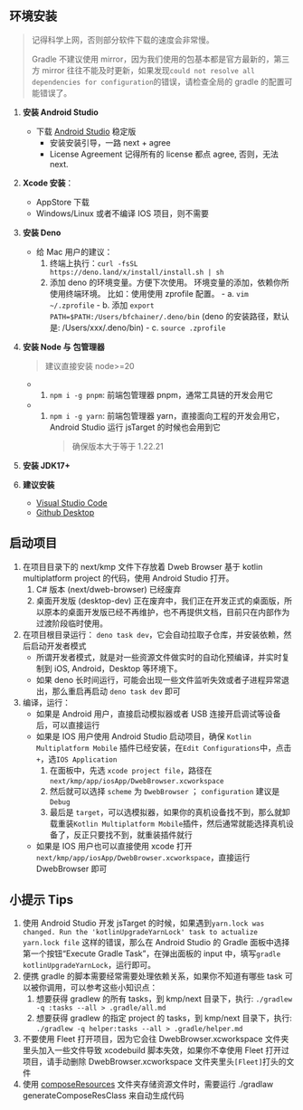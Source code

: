 ## 环境安装

> 记得科学上网，否则部分软件下载的速度会非常慢。
>
> Gradle 不建议使用 mirror，因为我们使用的包基本都是官方最新的，第三方 mirror 往往不能及时更新，如果发现`could not resolve all dependencies for configuration`的错误，请检查全局的 gradle 的配置可能错误了。

1.  **安装 Android Studio**

    - 下载 [Android Studio](https://developer.android.com/studio/) 稳定版
      - 安装安装引导，一路 next + agree
      - License Agreement 记得所有的 license 都点 agree, 否则，无法 next.

1.  **Xcode 安装**：

    - AppStore 下载
    - Windows/Linux 或者不编译 IOS 项目，则不需要

1.  **安装 Deno**

    - 给 Mac 用户的建议：
      1. 终端上执行：`curl -fsSL https://deno.land/x/install/install.sh | sh`
      1. 添加 deno 的环境变量。方便下次使用。 环境变量的添加，依赖你所使用终端环境。 比如：使用使用 zprofile 配置。 - a. `vim ~/.zprofile` - b. 添加 `export PATH=$PATH:/Users/bfchainer/.deno/bin` (deno 的安装路径，默认是: /Users/xxx/.deno/bin) - c. `source .zprofile`

1.  **安装 Node 与 包管理器**

    > 建议直接安装 node>=20

    - 1. `npm i -g pnpm`: 前端包管理器 pnpm，通常工具链的开发会用它
    - 1. `npm i -g yarn`: 前端包管理器 yarn，直接面向工程的开发会用它，Android Studio 运行 jsTarget 的时候也会用到它
         > 确保版本大于等于 1.22.21

1.  **安装 JDK17+**

1.  **建议安装**
    - [Visual Studio Code](https://code.visualstudio.com/download)
    - [Github Desktop](https://desktop.github.com/)

## 启动项目

1. 在项目目录下的 next/kmp 文件下存放着 Dweb Browser 基于 kotlin multiplatform project 的代码，使用 Android Studio 打开。
   1. C# 版本 (next/dweb-browser) 已经废弃
   1. 桌面开发版 (desktop-dev) 正在废弃中，我们正在开发正式的桌面版，所以原本的桌面开发版已经不再维护，也不再提供文档，目前只在内部作为过渡阶段临时使用。
1. 在项目根目录运行： `deno task dev`，它会自动拉取子仓库，并安装依赖，然后启动开发者模式
   - 所谓开发者模式，就是对一些资源文件做实时的自动化预编译，并实时复制到 iOS, Android，Desktop 等环境下。
   - 如果 deno 长时间运行，可能会出现一些文件监听失效或者子进程异常退出，那么重启再启动 `deno task dev` 即可
1. 编译，运行：
   - 如果是 Android 用户，直接启动模拟器或者 USB 连接开启调试等设备后，可以直接运行
   - 如果是 IOS 用户使用 Android Studio 启动项目，确保 `Kotlin Multiplatform Mobile` 插件已经安装，在`Edit Configurations`中，点击`+`，选`IOS Application`
     1. 在面板中，先选 `xcode project file`，路径在 `next/kmp/app/iosApp/DwebBrowser.xcworkspace`
     1. 然后就可以选择 `scheme` 为 `DwebBrowser` ； `configuration` 建议是 `Debug`
     1. 最后是 `target`，可以选模拟器，如果你的真机设备找不到，那么就卸载重装`Kotlin Multiplatform Mobile`插件，然后通常就能选择真机设备了，反正只要找不到，就重装插件就行
   - 如果是 IOS 用户也可以直接使用 xcode 打开`next/kmp/app/iosApp/DwebBrowser.xcworkspace`，直接运行 DwebBrowser 即可

## 小提示 Tips

1. 使用 Android Studio 开发 jsTarget 的时候，如果遇到`yarn.lock was changed. Run the 'kotlinUpgradeYarnLock' task to actualize yarn.lock file` 这样的错误，那么在 Android Studio 的 Gradle 面板中选择第一个按钮“Execute Gradle Task”，在弹出面板的 input 中，填写`gradle kotlinUpgradeYarnLock`，运行即可。
1. 便携 gradle 的脚本需要经常需要处理依赖关系，如果你不知道有哪些 task 可以被你调用，可以参考这些小知识点：
   1. 想要获得 gradlew 的所有 tasks，到 kmp/next 目录下，执行: `./gradlew -q :tasks --all > .gradle/all.md`
   1. 想要获得 gradlew 的指定 project 的 tasks，到 kmp/next 目录下，执行: `./gradlew -q helper:tasks --all > .gradle/helper.md`
1. 不要使用 Fleet 打开项目，因为它会往 DwebBrowser.xcworkspace 文件夹里头加入一些文件导致 xcodebuild 脚本失效，如果你不幸使用 Fleet 打开过项目，请手动删除 DwebBrowser.xcworkspace 文件夹里头`[Fleet]`打头的文件
1. 使用 [composeResources](https://www.jetbrains.com/help/kotlin-multiplatform-dev/compose-images-resources.html#resource-usage) 文件夹存储资源文件时，需要运行 ./gradlaw generateComposeResClass 来自动生成代码
